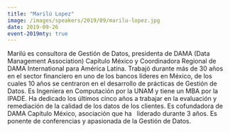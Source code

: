 ```yaml
---
title: "Marilú Lopez"
image: /images/speakers/2019/09/marilu-lopez.jpg
date: 2019-09-26
event-2019mty: true
---
```


Marilú es consultora de Gestión de Datos, presidenta de DAMA (Data Management Association) Capítulo México y Coordinadora Regional de DAMA International para América Latina. Trabajó durante más de 30 años en el sector financiero en uno de los bancos líderes en México, de los cuales 10 años se centraron en el desarrollo de prácticas de Gestión de Datos. Es Ingeniera en Computación por la UNAM y tiene un MBA por la IPADE. Ha dedicado los últimos cinco años a trabajar en la evaluación y remediación de la calidad de los datos de los clientes. Es cofundadora de DAMA Capítulo México, asociación que ha   liderado durante 3 años. Es ponente de conferencias y apasionada de la Gestión de Datos.